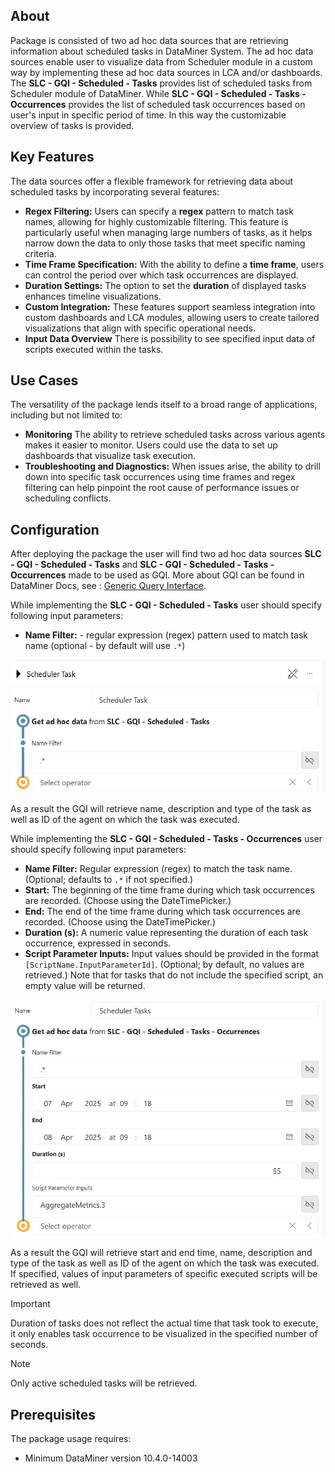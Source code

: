## About
Package is consisted of two ad hoc data sources that are retrieving information about scheduled tasks in DataMiner System. The ad hoc data sources enable user to visualize data from Scheduler module in a custom way by implementing these ad hoc data sources in LCA and/or dashboards.
The **SLC - GQI - Scheduled - Tasks** provides list of scheduled tasks from Scheduler module of DataMiner. While **SLC - GQI - Scheduled - Tasks - Occurrences** provides the list of scheduled task occurrences based on user's input in specific period of time. In this way the customizable overview of tasks is provided.

## Key Features

The data sources offer a flexible framework for retrieving data about scheduled tasks by incorporating several features:

- **Regex Filtering:** Users can specify a **regex** pattern to match task names, allowing for highly customizable filtering. This feature is particularly useful when managing large numbers of tasks, as it helps narrow down the data to only those tasks that meet specific naming criteria.
- **Time Frame Specification:** With the ability to define a **time frame**, users can control the period over which task occurrences are displayed.
- **Duration Settings:** The option to set the **duration** of displayed tasks enhances timeline visualizations. 
- **Custom Integration:** These features support seamless integration into custom dashboards and LCA modules, allowing users to create tailored visualizations that align with specific operational needs.
- **Input Data Overview** There is possibility to see specified input data of scripts executed within the tasks.

## Use Cases 

The versatility of the package lends itself to a broad range of applications, including but not limited to:
- **Monitoring** The ability to retrieve scheduled tasks across various agents makes it easier to monitor. Users could use the data to set up dashboards that visualize task execution.
- **Troubleshooting and Diagnostics:** When issues arise, the ability to drill down into specific task occurrences using time frames and regex filtering can help pinpoint the root cause of performance issues or scheduling conflicts.

## Configuration 

After deploying the package the user will find two ad hoc data sources **SLC - GQI - Scheduled - Tasks**  and  **SLC - GQI - Scheduled - Tasks - Occurrences** made to be used as GQI. More about GQI can be found in DataMiner Docs, see : [Generic Query Interface](https://docs.dataminer.services/user-guide/Advanced_Modules/Dashboards_and_Low_Code_Apps/GQI/About_GQI.html).

While implementing the **SLC - GQI - Scheduled - Tasks** user should specify following input parameters:
- **Name Filter:** - regular expression (regex) pattern used to match task name (optional - by default will use `.*`)


![SchedulerTasks](./Images/Scheduler_Tasks.png)

As a result the GQI will retrieve name, description and type of the task as well as ID of the agent on which the task was executed.

While implementing the **SLC - GQI - Scheduled - Tasks - Occurrences**  user should specify following input parameters:
- **Name Filter:** Regular expression (regex) to match the task name. (Optional; defaults to `.*` if not specified.)
- **Start:** The beginning of the time frame during which task occurrences are recorded. (Choose using the DateTimePicker.)
- **End:** The end of the time frame during which task occurrences are recorded. (Choose using the DateTimePicker.)
- **Duration (s):** A numeric value representing the duration of each task occurrence, expressed in seconds.
- **Script Parameter Inputs:** Input values should be provided in the format `[ScriptName.InputParameterId]`. (Optional; by default, no values are retrieved.) Note that for tasks that do not include the specified script, an empty value will be returned.


![SchedulerOccurrences](./Images/Scheduler_Occurrences_SettingUp.png)

As a result the GQI will retrieve start and end time, name, description and type of the task as well as ID of the agent on which the task was executed. If specified, values of input parameters of specific executed scripts will be retrieved as well.

> [!IMPORTANT]
> Duration of tasks does not reflect the actual time that task took to execute, it only enables task occurrence to be visualized in the specified number of seconds.

> [!NOTE]
> Only active scheduled tasks will be retrieved.

## Prerequisites

The package usage requires:
- Minimum DataMiner version 10.4.0-14003
